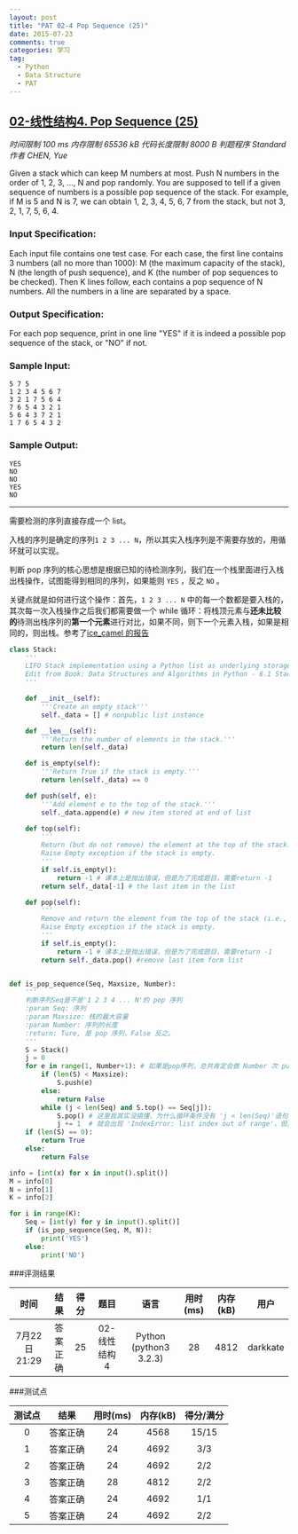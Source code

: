 ```yaml
---
layout: post
title: "PAT 02-4 Pop Sequence (25)"
date: 2015-07-23
comments: true
categories: 学习
tag: 
  - Python
  - Data Structure
  - PAT
---
```


## [02-线性结构4. Pop Sequence (25)][1]

*时间限制 100 ms 内存限制 65536 kB 代码长度限制 8000 B 判题程序 Standard 作者 CHEN, Yue*

Given a stack which can keep M numbers at most. Push N numbers in the order of 1, 2, 3, ..., N and pop randomly. You are supposed to tell if a given sequence of numbers is a possible pop sequence of the stack. For example, if M is 5 and N is 7, we can obtain 1, 2, 3, 4, 5, 6, 7 from the stack, but not 3, 2, 1, 7, 5, 6, 4.

### Input Specification:

Each input file contains one test case. For each case, the first line contains 3 numbers (all no more than 1000): M (the maximum capacity of the stack), N (the length of push sequence), and K (the number of pop sequences to be checked). Then K lines follow, each contains a pop sequence of N numbers. All the numbers in a line are separated by a space.

### Output Specification:

For each pop sequence, print in one line "YES" if it is indeed a possible pop sequence of the stack, or "NO" if not.

### Sample Input:

~~~
5 7 5
1 2 3 4 5 6 7
3 2 1 7 5 6 4
7 6 5 4 3 2 1
5 6 4 3 7 2 1
1 7 6 5 4 3 2
~~~

### Sample Output:

~~~
YES
NO
NO
YES
NO
~~~

------

需要检测的序列直接存成一个 list。

入栈的序列是确定的序列`1 2 3 ... N`，所以其实入栈序列是不需要存放的，用循环就可以实现。

判断 pop 序列的核心思想是根据已知的待检测序列，我们在一个栈里面进行入栈出栈操作，试图能得到相同的序列，如果能则 `YES` ，反之 `NO` 。

关键点就是如何进行这个操作：首先，`1 2 3 ... N` 中的每一个数都是要入栈的，其次每一次入栈操作之后我们都需要做一个 while 循环：将栈顶元素与**还未比较的**待测出栈序列的**第一个元素**进行对比，如果不同，则下一个元素入栈，如果是相同的，则出栈。参考了[ice_camel 的报告][2]

~~~ python
class Stack:
    '''
    LIFO Stack implementation using a Python list as underlying storage.
    Edit from Book: Data Structures and Algorithms in Python - 6.1 Stacks
    '''

    def __init__(self):
        '''Create an empty stack'''
        self._data = [] # nonpublic list instance

    def __len__(self):
        '''Return the number of elements in the stack.'''
        return len(self._data)

    def is_empty(self):
        '''Return True if the stack is empty.'''
        return len(self._data) == 0

    def push(self, e):
        '''Add element e to the top of the stack.'''
        self._data.append(e) # new item stored at end of list

    def top(self):
        '''
        Return (but do not remove) the element at the top of the stack.
        Raise Empty exception if the stack is empty.
        '''
        if self.is_empty():
            return -1 # 课本上是抛出错误，但是为了完成题目，需要return -1
        return self._data[-1] # the last item in the list

    def pop(self):
        '''
        Remove and return the element from the top of the stack (i.e., LIFO).
        Raise Empty exception if the stack is empty.
        '''
        if self.is_empty():
            return -1 # 课本上是抛出错误，但是为了完成题目，需要return -1
        return self._data.pop() #remove last item form list


def is_pop_sequence(Seq, Maxsize, Number):
    '''
    判断序列Seq是不是'1 2 3 4 ... N'的 pop 序列
    :param Seq: 序列
    :param Maxsize: 栈的最大容量
    :param Number: 序列的长度
    :return: Ture, 是 pop 序列，False 反之。
    '''
    S = Stack()
    j = 0
    for e in range(1, Number+1): # 如果是pop序列，总共肯定会做 Number 次 push()和pop()
        if (len(S) < Maxsize):
            S.push(e)
        else:
            return False
        while (j < len(Seq) and S.top() == Seq[j]):
            S.pop() # 这里我其实没搞懂，为什么循环条件没有 'j < len(Seq)'语句
            j += 1  # 就会出现 'IndexError: list index out of range'，但加上之后的确就能正常工作了。
    if (len(S) == 0):
        return True
    else:
        return False

info = [int(x) for x in input().split()]
M = info[0]
N = info[1]
K = info[2]

for i in range(K):
    Seq = [int(y) for y in input().split()]
    if (is_pop_sequence(Seq, M, N)):
        print('YES')
    else:
        print('NO')
~~~

###评测结果

|时间|结果|得分|题目|语言|用时(ms)|内存(kB)|用户|
|:---:|:---:|:---:|:---:|:---:|:---:|:---:|:---:|
|7月22日21:29|答案正确|25|02-线性结构4|Python (python3 3.2.3)|28|4812|darkkate|

###测试点

|测试点   |结果   |用时(ms)   |内存(kB)   |得分/满分   |
|:---:|:---:|:---:|:---:|:---:|
|0|答案正确|24|4568|15/15|
|1|答案正确|24|4692|3/3|
|2|答案正确|24|4692|2/2|
|3|答案正确|28|4812|2/2|
|4|答案正确|24|4692|1/1|
|5|答案正确|24|4692|2/2|

[1]: http://www.patest.cn/contests/mooc-ds/02-%E7%BA%BF%E6%80%A7%E7%BB%93%E6%9E%844
[2]: http://blog.csdn.net/ice_camel/article/details/45195695